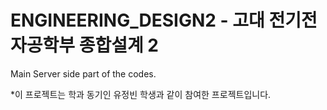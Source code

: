 # ENGINEERING_DESIGN2 - 고대 전기전자공학부 종합설계 2 

Main Server side part of the codes.

*이 프로젝트는 학과 동기인 유정빈 학생과 같이 참여한 프로젝트입니다.
